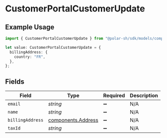 # CustomerPortalCustomerUpdate

## Example Usage

```typescript
import { CustomerPortalCustomerUpdate } from "@polar-sh/sdk/models/components/customerportalcustomerupdate.js";

let value: CustomerPortalCustomerUpdate = {
  billingAddress: {
    country: "FR",
  },
};
```

## Fields

| Field                                                    | Type                                                     | Required                                                 | Description                                              |
| -------------------------------------------------------- | -------------------------------------------------------- | -------------------------------------------------------- | -------------------------------------------------------- |
| `email`                                                  | *string*                                                 | :heavy_minus_sign:                                       | N/A                                                      |
| `name`                                                   | *string*                                                 | :heavy_minus_sign:                                       | N/A                                                      |
| `billingAddress`                                         | [components.Address](../../models/components/address.md) | :heavy_minus_sign:                                       | N/A                                                      |
| `taxId`                                                  | *string*                                                 | :heavy_minus_sign:                                       | N/A                                                      |